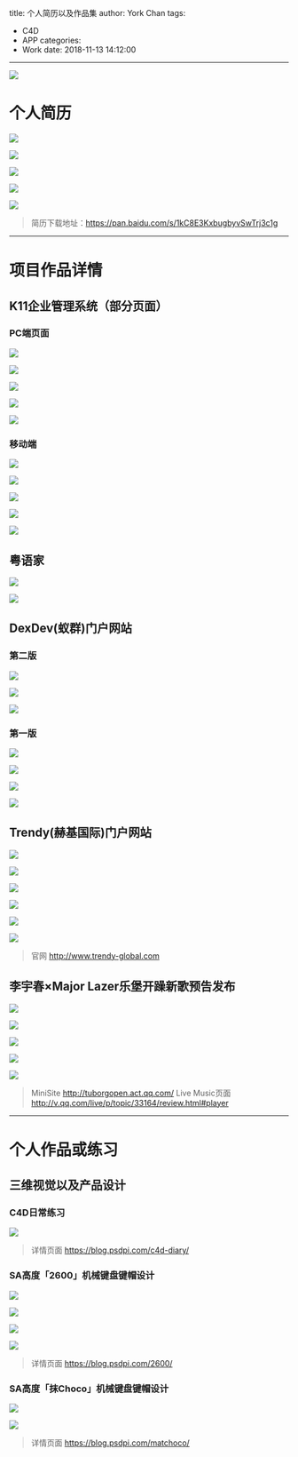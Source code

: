 title: 个人简历以及作品集
author: York Chan
tags: 
  - C4D
  - APP
categories: 
  - Work
date: 2018-11-13 14:12:00
---
![](http://image.psdpi.com/image/resume/resume/1.png)

<!-- less -->

# 个人简历

![](http://image.psdpi.com/image/resume/resume/1.jpg)

![](http://image.psdpi.com/image/resume/resume/2.jpg)

![](http://image.psdpi.com/image/resume/resume/3.jpg)

![](http://image.psdpi.com/image/resume/resume/4.jpg)

![](http://image.psdpi.com/image/resume/resume/5.jpg)

>简历下载地址：https://pan.baidu.com/s/1kC8E3KxbugbyvSwTrj3c1g

******************************************************************************************     


# 项目作品详情


## K11企业管理系统（部分页面）

### PC端页面

![](http://image.psdpi.com/image/resume/k11/%E9%94%80%E5%94%AE%E6%95%B0%E6%8D%AEDashboard%201440.jpg)

![](http://image.psdpi.com/image/resume/k11/PC%E5%B7%A1%E5%9C%BAdashboard%201440.jpg)

![](http://image.psdpi.com/image/resume/k11/%E7%BB%9F%E8%AE%A1%E6%A6%82%E8%A7%88%201440%202.jpg)

![](http://image.psdpi.com/image/resume/k11/%E6%8B%9B%E5%95%86%E7%AE%A1%E7%90%86%EF%BC%88%E5%8D%A1%E7%89%87%EF%BC%89.jpg)

![](http://image.psdpi.com/image/resume/k11/%E9%97%AE%E9%A2%98%E7%AE%A1%E7%90%86%20%20%E5%BC%B9%E7%AA%97%E6%90%9C%E7%B4%A2%20%E9%BB%98%E8%AE%A4%E7%8A%B6%E6%80%81.jpg)


### 移动端

![](http://image.psdpi.com/image/resume/k11/x1.jpg)

![](http://image.psdpi.com/image/resume/k11/x2.jpg)

![](http://image.psdpi.com/image/resume/k11/%E5%B7%A1%E5%9C%BA%E6%8E%92%E7%8F%AD%E8%A1%A8%20%E6%94%B6%E8%B5%B7.png)

![](http://image.psdpi.com/image/resume/k11/%E5%B7%A1%E5%9C%BA%E6%8E%92%E7%8F%AD%E8%A1%A8%20%E7%A7%BB%E5%8A%A8%E7%AB%AF%20%E5%B1%95%E5%BC%80.png)

![](http://image.psdpi.com/image/resume/k11/%E5%B7%A1%E5%9C%BA%E6%8E%92%E7%8F%AD%E8%A1%A8%20%E4%B8%8B%E6%BB%91%E7%9A%84%E6%97%B6%E5%80%99.png)


## 粤语家

![](http://image.psdpi.com/image/resume/yueyujia/yueyu1.jpg)

![](http://image.psdpi.com/image/resume/yueyujia/yueyu2.jpg)


## DexDev(蚁群)门户网站

### 第二版

![](http://image.psdpi.com/image/resume/dexdev_v2/pc.jpg)

![](http://image.psdpi.com/image/resume/dexdev_v2/%E7%A7%BB%E5%8A%A8%E7%AB%AF.jpg)

![](http://image.psdpi.com/image/resume/dexdev_v2/%E7%A7%BB%E5%8A%A8%E7%AB%AFnav%E5%BC%B9%E7%AA%97.jpg)


### 第一版

![](http://image.psdpi.com/image/resume/dexdev/devdex_cover.png)

![](http://image.psdpi.com/image/resume/dexdev/pc_web_dexdev_v2.jpg)

![](http://image.psdpi.com/image/resume/dexdev/mb_web_dexdev_v2.jpg)

![](http://image.psdpi.com/image/resume/dexdev/mb_web_dexdev_nav_v2.jpg)


## Trendy(赫基国际)门户网站

![](http://image.psdpi.com/image/resume/trendy/1.jpg)

![](http://image.psdpi.com/image/resume/trendy/2.jpg)

![](http://image.psdpi.com/image/resume/trendy/2-1.jpg)

![](http://image.psdpi.com/image/resume/trendy/3.jpg)

![](http://image.psdpi.com/image/resume/trendy/4.jpg)

![](http://image.psdpi.com/image/resume/trendy/5.jpg)

>官网 http://www.trendy-global.com


## 李宇春×Major Lazer乐堡开躁新歌预告发布

![](http://image.psdpi.com/image/resume/lebao/%E4%B9%90%E5%A0%A1%E6%9D%8E%E5%AE%87%E6%98%A5_%E8%85%BE%E8%AE%AF%E8%A7%86%E9%A2%91App_498%C3%97280.jpg)

![](http://image.psdpi.com/image/resume/lebao/m1.jpg)

![](http://image.psdpi.com/image/resume/lebao/m2.jpg)

![](http://image.psdpi.com/image/resume/lebao/m2-1.jpg)

![](http://image.psdpi.com/image/resume/lebao/m3.jpg)

>MiniSite http://tuborgopen.act.qq.com/
>Live Music页面 http://v.qq.com/live/p/topic/33164/review.html#player


******************************************************************************************     


# 个人作品或练习


## 三维视觉以及产品设计

### C4D日常练习

![](http://image.psdpi.com/image/diary/cover.jpg)

>详情页面 https://blog.psdpi.com/c4d-diary/


### SA高度「2600」机械键盘键帽设计

![](http://image.psdpi.com/image/2600/SA%282600%29.gif)

![](http://image.psdpi.com/image/2600/apple60.jpg)

![](http://image.psdpi.com/image/2600/ca66_10.jpg)

![](http://image.psdpi.com/image/2600/ca66_11.jpg)

>详情页面 https://blog.psdpi.com/2600/


### SA高度「抹Choco」机械键盘键帽设计

![](http://image.psdpi.com/image/sa-mochoco/sa_mochoco_all.jpg)

![](http://image.psdpi.com/image/sa-mochoco/sa_mochoco_sa87_2.jpg)

>详情页面 https://blog.psdpi.com/matchoco/



